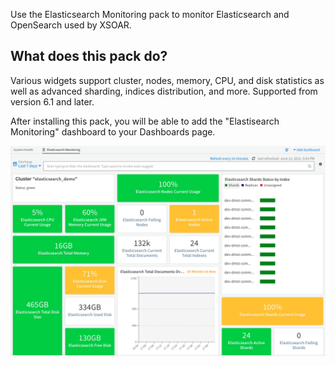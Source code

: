 Use the Elasticsearch Monitoring pack to monitor Elasticsearch and OpenSearch used by XSOAR. 

## What does this pack do?
Various widgets support cluster, nodes, memory, CPU, and disk statistics as well as advanced sharding, indices distribution, and more.
Supported from version 6.1 and later.

After installing this pack, you will be able to add the "Elastisearch Monitoring" dashboard to your Dashboards page. 

![](binary_files/demo-dashboard.png)
